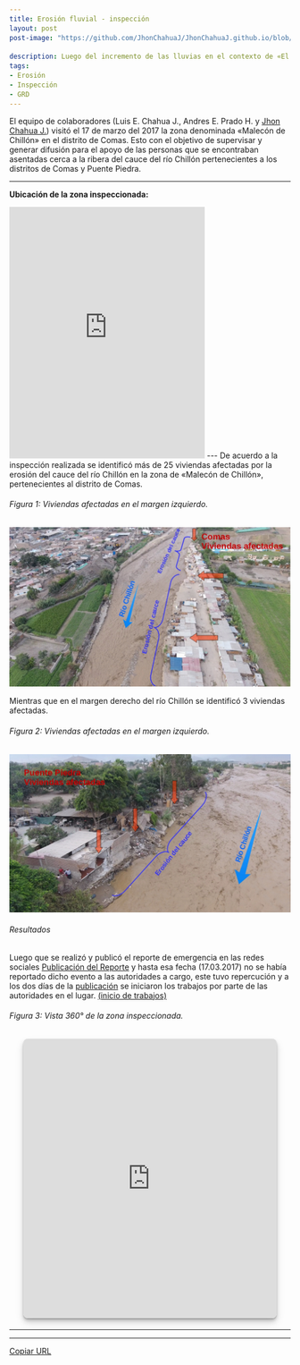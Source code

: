 ```yaml
---
title: Erosión fluvial - inspección
layout: post
post-image: "https://github.com/JhonChahuaJ/JhonChahuaJ.github.io/blob/master/_data/01-3.jpg?raw=true"

description: Luego del incremento de las lluvias en el contexto de «El Niño Costero» (2017) aumentó el caudal del río Chillón generando un proceso de erosión fluvial.
tags:
- Erosión
- Inspección
- GRD
---
```


El equipo de colaboradores (Luis E. Chahua J., Andres E. Prado H. y [Jhon Chahua J.](https://www.facebook.com/jhon.chahua.902)) visitó el 17 de marzo del 2017 la zona denominada «Malecón de Chillón» en el distrito de Comas. Esto con el objetivo de supervisar y generar difusión para el apoyo de las personas que se encontraban asentadas cerca a la ribera del cauce del río Chillón pertenecientes a los distritos de Comas y Puente Piedra.

---
**Ubicación de la zona inspeccionada:**
<iframe src="https://www.google.com/maps/embed?pb=!1m18!1m12!1m3!1d845.1174312236391!2d-77.06401717084414!3d-11.90082168719343!2m3!1f0!2f0!3f0!3m2!1i1024!2i768!4f13.1!3m3!1m2!1s0x0%3A0x0!2zMTHCsDU0JzAzLjAiUyA3N8KwMDMnNDguNSJX!5e1!3m2!1ses-419!2spe!4v1625435227345!5m2!1ses-419!2spe" width="350" height="450" style="border:0;" allowfullscreen="" loading="lazy"></iframe>
---
De acuerdo a la inspección realizada se identificó más de 25 viviendas afectadas por la erosión del cauce del río Chillón en la zona de «Malecón de Chillón», pertenecientes al distrito de Comas.

###### Figura 1: Viviendas afectadas en el margen izquierdo.
![Test Image](https://github.com/JhonChahuaJ/JhonChahuaJ.github.io/blob/master/_data/01-2.jpg?raw=true)

Mientras que en el margen derecho del río Chillón se identificó 3 viviendas afectadas.
###### Figura 2: Viviendas afectadas en el margen izquierdo.
![Test Image](https://github.com/JhonChahuaJ/JhonChahuaJ.github.io/blob/master/_data/01-1.jpg?raw=true)

###### Resultados
Luego que se realizó y publicó el reporte de emergencia en las redes sociales [Publicación del Reporte](https://www.facebook.com/jhonelvis.chahuajanampa/posts/1264831936945461) y hasta esa fecha (17.03.2017) no se había reportado dicho evento a las autoridades a cargo, este tuvo repercución y a los dos días de la [publicación](https://www.facebook.com/jhonelvis.chahuajanampa/posts/1264831936945461) se iniciaron los trabajos por parte de las autoridades en el lugar. [(inicio de trabajos)](https://www.facebook.com/andrespradohuerta.eu/posts/348813412186863)

###### Figura 3: Vista 360° de la zona inspeccionada.
<iframe width="90%" height="500px" allowFullScreen="true" allow="accelerometer; magnetometer; gyroscope" style="display:block; margin:20px auto; border:0 none; max-width:880px;border-radius:8px; box-shadow: 0 1px 1px rgba(0,0,0,0.11),0 2px 2px rgba(0,0,0,0.11),0 4px 4px rgba(0,0,0,0.11),0 6px 8px rgba(0,0,0,0.11),0 8px 16px rgba(0,0,0,0.11);" src="https://panoraven.com/es/embed/4eg9PqfsEV"></iframe>

---

---
<a class='copi' id='getlink' href='javascript:void();'>Copiar URL</a>

<script>//<![CDATA[
var boton = document.getElementById('getlink');
boton.addEventListener('click', function(e) {
if(boton.id == 'getlink'){
var aux = document.createElement('input');
aux.setAttribute('value', window.location.href.split('?')[0].split('#')[0]);
document.body.appendChild(aux);
aux.select();
try {
document.execCommand('copy');
var aviso = document.createElement('div');
aviso.setAttribute('id', 'aviso');
aviso.style.cssText = 'position:fixed; z-index: 9999999; top: 50%;left:50%;margin-left: -70px;padding: 20px; background: gold;border-radius: 8px;font-family: sans-serif;';
aviso.innerHTML = 'URL copiada';
document.body.appendChild(aviso);
document.load = setTimeout('document.body.removeChild(aviso)', 2000);
document.load = setTimeout('boton.id = "getlink"',2500);
boton.id = '';
} catch (e) {
alert('Tu navegador no soporta la función de copiar');
}
document.body.removeChild(aux);
}
});
//]]></script>